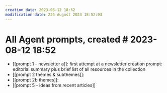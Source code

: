 ```yaml
---
creation date: 2023-08-12 18:52
modification date: 224 August 2023 18:52:03
---
```

# All Agent prompts, created # 2023-08-12 18:52

* [[prompt 1 - newsletter a]]: first attempt at a newsletter creation prompt: editorial summary plus brief list of all resources in the collection
*  [[prompt 2 themes & subthemes]]: 
* [[prompt 2b themes]]: 
* [[prompt 5 - ideas from recent articles]]


